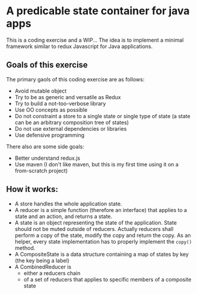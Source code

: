 # A predicable state container for java apps  

This is a coding exercise and a WIP... 
The idea is to implement a minimal framework similar to redux Javascript for Java applications.

## Goals of this exercise

The primary gaols of this coding exercise are as follows:

- Avoid mutable object 
- Try to be as generic and versatile as Redux
- Try to build a not-too-verbose library
- Use OO concepts as possible  
- Do not constraint a store to a single state or single type of state (a state can be an arbitrary composition tree of states)   
- Do not use external dependencies or libraries
- Use defensive programming

There also are some side goals:

- Better understand redux.js
- Use maven (I don't like maven, but this is my first time using it on a from-scratch project) 


## How it works:

- A store handles the whole application state.
- A reducer is a simple function (therefore an interface) that applies to a state and an action, and returns a state. 
- A state is an object representing the state of the application. State should not be muted outside of reducers. Actually reducers shall perform a copy of the state, modify the copy and return the copy. As an helper, every state implementation has to properly implement the `copy()` method. 
-  A CompositeState is a data structure containing a map of states by key (the key being a label)
-  A CombinedReducer is 
	-  either a reducers chain 
	-  of a set of reducers that applies to specific members of a composite state 

